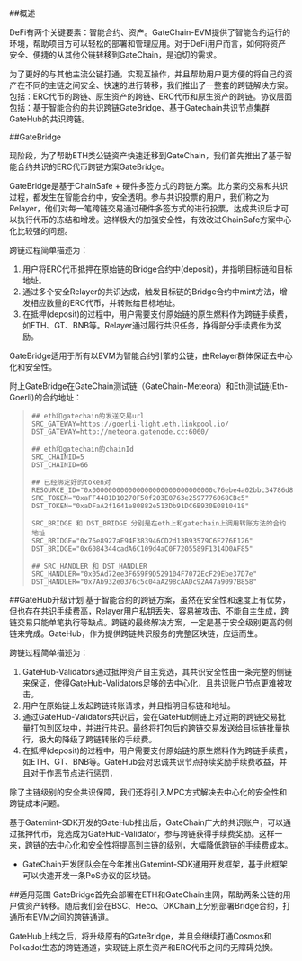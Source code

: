##概述

DeFi有两个关键要素：智能合约、资产。GateChain-EVM提供了智能合约运行的环境，帮助项目方可以轻松的部署和管理应用。对于DeFi用户而言，如何将资产安全、便捷的从其他公链转移到GateChain，是迫切的需求。

为了更好的与其他主流公链打通，实现互操作，并且帮助用户更方便的将自己的资产在不同的主链之间安全、快速的进行转移，我们推出了一整套的跨链解决方案。包括：ERC代币的跨链、原生资产的跨链、ERC代币和原生资产的跨链。协议层面包括：基于智能合约的共识跨链GateBridge、基于Gatechain共识节点集群GateHub的共识跨链。

##GateBridge 

现阶段，为了帮助ETH类公链资产快速迁移到GateChain，我们首先推出了基于智能合约共识的ERC代币跨链方案GateBridge。

GateBridge是基于ChainSafe + 硬件多签方式的跨链方案。此方案的交易和共识过程，都发生在智能合约中，安全透明。参与共识投票的用户，我们称之为Relayer，他们对每一笔跨链交易通过硬件多签方式的进行投票，达成共识后才可以执行代币的冻结和增发。这样极大的加强安全性，有效改进ChainSafe方案中心化比较强的问题。

跨链过程简单描述为：

1. 用户将ERC代币抵押在原始链的Bridge合约中(deposit)，并指明目标链和目标地址。
2. 通过多个安全Relayer的共识达成，触发目标链的Bridge合约中mint方法，增发相应数量的ERC代币，并转账给目标地址。
3. 在抵押(deposit)的过程中，用户需要支付原始链的原生燃料作为跨链手续费，如ETH、GT、BNB等。Relayer通过履行共识任务，挣得部分手续费作为奖励。

GateBridge适用于所有以EVM为智能合约引擎的公链，由Relayer群体保证去中心化和安全性。

附上GateBridge在GateChain测试链（GateChain-Meteora）和Eth测试链(Eth-Goerli)的合约地址：
> ```
> ## eth和gatechain的发送交易url
> SRC_GATEWAY=https://goerli-light.eth.linkpool.io/
> DST_GATEWAY=http://meteora.gatenode.cc:6060/
> 
> ## eth和gatechain的chainId
> SRC_CHAINID=5
> DST_CHAINID=66
> 
> ## 已经绑定好的token对
> RESOURCE_ID="0x000000000000000000000000000000c76ebe4a02bbc34786d860b355f5a5ce00"
> SRC_TOKEN="0xaFF4481D10270F50f203E0763e2597776068CBc5"
> DST_TOKEN="0xaDFaA2f1641e80882e513Db91DC6B930E0810418"
> 
> SRC_BRIDGE 和 DST_BRIDGE 分别是在eth上和gatechain上调用转账方法的合约地址
> SRC_BRIDGE="0x76e8927aE94E383946CD2d13B93579C6F276E126"
> DST_BRIDGE="0x6084344cadA6C109d4aC0F7205589F1314D0AF85"
> 
> ## SRC_HANDLER 和 DST_HANDLER
> SRC_HANDLER="0x05Ad72ee3F659F9D529104F7072EcF29Ebe37D7e"
> DST_HANDLER="0x7Ab932e0376c5c04aA298cAADc92A47a9097B858"
> ```


##GateHub升级计划
基于智能合约的跨链方案，虽然在安全性和速度上有优势，但也存在共识手续费高，Relayer用户私钥丢失、容易被攻击、不能自主生成，跨链交易只能单笔执行等缺点。跨链的最终解决方案，一定是基于安全级别更高的侧链来完成。GateHub，作为提供跨链共识服务的完整区块链，应运而生。

跨链过程简单描述为：

1. GateHub-Validators通过抵押资产自主竞选，其共识安全性由一条完整的侧链来保证，使得GateHub-Validators足够的去中心化，且共识账户节点更难被攻击。
2. 用户在原始链上发起跨链转账请求，并且指明目标链和地址。
3. 通过GateHub-Validators共识后，会在GateHub侧链上对近期的跨链交易批量打包到区块中，并进行共识。最终将打包后的跨链交易发送给目标链批量执行，极大的降级了跨链转账的手续费。
4. 在抵押(deposit)的过程中，用户需要支付原始链的原生燃料作为跨链手续费，如ETH、GT、BNB等。GateHub会对忠诚共识节点持续奖励手续费收益，并且对于作恶节点进行惩罚，

除了主链级别的安全共识保障，我们还将引入MPC方式解决去中心化的安全性和跨链成本问题。

基于Gatemint-SDK开发的GateHub推出后，GateChain广大的共识账户，可以通过抵押代币，竞选成为GateHub-Validator，参与跨链获得手续费奖励。这样一来，跨链的去中心化和安全性将提高到主链的级别，大幅降低跨链的手续费成本。

* GateChain开发团队会在今年推出Gatemint-SDK通用开发框架，基于此框架可以快速开发一条PoS协议的区块链。

##适用范围
GateBridge首先会部署在ETH和GateChain主网，帮助两条公链的用户做资产转移。随后我们会在BSC、Heco、OKChain上分别部署Bridge合约，打通所有EVM之间的跨链通道。

GateHub上线之后，将升级原有的GateBridge，并且会继续打通Cosmos和Polkadot生态的跨链通道，实现链上原生资产和ERC代币之间的无障碍兑换。